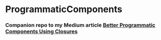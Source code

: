 # ProgrammaticComponents
### Companion repo to my Medium article [Better Programmatic Components Using Closures](https://www.google.com)
